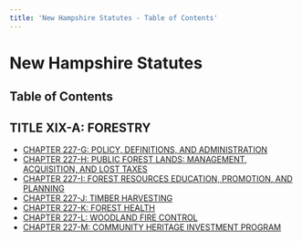 ```yaml
---
title: 'New Hampshire Statutes - Table of Contents'
---
```


New Hampshire Statutes
======================

Table of Contents
-----------------

TITLE XIX-A: FORESTRY
---------------------

-   [CHAPTER 227-G: POLICY, DEFINITIONS, AND
    ADMINISTRATION](NHTOC-XIX-A-227-G.html)
-   [CHAPTER 227-H: PUBLIC FOREST LANDS: MANAGEMENT, ACQUISITION, AND
    LOST TAXES](NHTOC-XIX-A-227-H.html)
-   [CHAPTER 227-I: FOREST RESOURCES EDUCATION, PROMOTION, AND
    PLANNING](NHTOC-XIX-A-227-I.html)
-   [CHAPTER 227-J: TIMBER HARVESTING](NHTOC-XIX-A-227-J.html)
-   [CHAPTER 227-K: FOREST HEALTH](NHTOC-XIX-A-227-K.html)
-   [CHAPTER 227-L: WOODLAND FIRE CONTROL](NHTOC-XIX-A-227-L.html)
-   [CHAPTER 227-M: COMMUNITY HERITAGE INVESTMENT
    PROGRAM](NHTOC-XIX-A-227-M.html)

